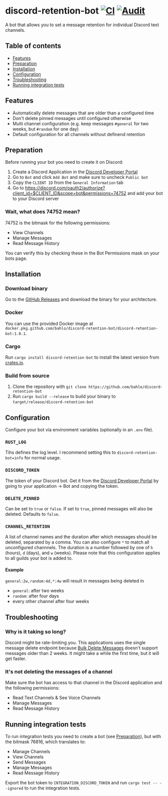 # discord-retention-bot [![CI](https://github.com/bahlo/discord-retention-bot/workflows/CI/badge.svg)](https://github.com/bahlo/discord-retention-bot/actions?query=workflow%3ACI) [![Audit](https://github.com/bahlo/discord-retention-bot/workflows/Audit/badge.svg)](https://github.com/bahlo/discord-retention-bot/actions?query=workflow%3AAudit)

A bot that allows you to set a message retention for individual Discord text 
channels.

## Table of contents
* [Features](#features)
* [Preparation](#preparation)
* [Installation](#installation)
* [Configuration](#configuration)
* [Troubleshooting](#troubleshooting)
* [Running integration tests](#running-integration-tests)

## Features
* Automatically delete messages that are older than a configured time
* Don't delete pinned messages until configured otherwise
* Multi channel configuration (e.g. keep messages `#general` for two weeks, but 
  `#random` for one day)
* Default configuration for all channels without definend retention

## Preparation
Before running your bot you need to create it on Discord:

1. Create a Discord Application in the 
   [Discord Developer Portal](https://discord.com/developers/applications)
2. Go to `Bot` and click `Add Bot` and make sure to uncheck `Public bot`
3. Copy the `CLIENT ID` from the `General Information` tab
4. Go to <https://discord.com/oauth2/authorize?client_id=$CLIENT_ID&scope=bot&permissions=74752>
   and add your bot to your Discord server

### Wait, what does 74752 mean?
74752 is the bitmask for the following permissions:

* View Channels
* Manage Messages
* Read Message History

You can verify this by checking these in the Bot Permissions mask on your bots 
page.

## Installation

### Download binary
Go to the [GitHub Releases](https://github.com/bahlo/discord-retention-bot/releases)
and download the binary for your architecture.

### Docker
You can use the provided Docker image at
`docker.pkg.github.com/bahlo/discord-retention-bot/discord-retention-bot:1.0.1`.

### Cargo
Run `cargo install discord-retention-bot` to install the latest version from 
[crates.io](https://crates.io).

### Build from source
1. Clone the repository with 
   `git clone https://github.com/bahlo/discord-retention-bot`
2. Run `cargo build --release` to build your binary to 
   `target/release/discord-retention-bot`

## Configuration

Configure your bot via environment variables (optionally in an `.env` file).

### `RUST_LOG` 
Tihs defines the log level. I recommend setting this to 
`discord-retention-bot=info` for normal usage.

### `DISCORD_TOKEN` 
The token of your Discord bot. Get it from the 
[Discord Developer Portal](https://discord.com/developers) by going to your
application → Bot and copying the token.

### `DELETE_PINNED` 
Can be set to `true` or `false`. If set to `true`, pinned messages 
will also be deleted. Defaults to `false`.

### `CHANNEL_RETENTION` 
A list of channel names and the duration after which messages should be deleted, 
separated by a comma. You can also configure `*` to match all unconfigured 
channnels.
The duration is a number followed by one of `h` (hours), `d` (days), and `w` 
(weeks).
Please note that this configuration applies to all guilds your bot is added to.

#### Example
`general:2w,random:4d,*:4w` will result in messages being deleted in
* `general`: after two weeks
* `random`: after four days
* every other channel after four weeks

## Troubleshooting
### Why is it taking so long?
Discord might be rate-limiting you. This applications uses the single message
delete endpoint because [Bulk Delete Messages](https://discord.com/developers/docs/resources/channel#bulk-delete-messages) doesn't support messages older than 2 weeks. 
It might take a while the first time, but it will get faster.

### It's not deleting the messages of a channel
Make sure the bot has access to that channel in the Discord application and the 
following permissions:
* Read Text Channels & See Voice Channels
* Manage Messages
* Read Message History

## Running integration tests
To run integration tests you need to create a bot (see 
[Preparation](#Preparation)), but with the bitmask 76816, which translates to:

* Manage Channels
* View Channels
* Send Messages
* Manage Messages
* Read Message History

Export the bot token to `INTEGRATION_DISCORD_TOKEN` and run `cargo test -- --ignored` to run the integration tests.
